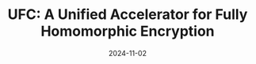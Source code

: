 ---
title: "UFC: A Unified Accelerator for Fully Homomorphic Encryption"
collection: publications
category: conferences
permalink: /publication/2024-11-02-ufc
date: 2024-11-02
venue: '57th IEEE/ACM International Symposium on Microarchitecture (MICRO)'
citation: 'Minxuan Zhou, Yujin Nam, Xuan Wang, Youhak Lee, Chris Wilkerson, Raghavan Kumar, Sachin Taneja, Sanu Mathew, Rosario Cammarota, and Tajana Rosing, “UFC: A Unified Accelerator for Fully Homomorphic Encryption”, 57th IEEE/ACM International Symposium on Microarchitecture (MICRO), 2024'
---